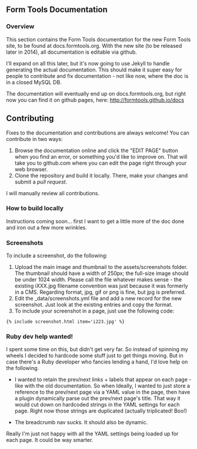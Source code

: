 ## Form Tools Documentation

### Overview

This section contains the Form Tools documentation for the new Form Tools site, to be found at docs.formtools.org. With
the new site (to be released later in 2014), all documentation is editable via github.

I'll expand on all this later, but it's now going to use Jekyll to handle generating the actual documentation. This should
make it super easy for people to contribute and fix documentation - not like now, where the doc is in a closed MySQL DB.

The documentation will eventually end up on docs.formtools.org, but right now you can find it on github pages, here:
http://formtools.github.io/docs


## Contributing

Fixes to the documentation and contributions are always welcome! You can contribute in two ways:
1. Browse the documentation online and click the "EDIT PAGE" button when you find an error, or something you'd like to
improve on. That will take you to github.com where you can edit the page right through your web browser.
2. Clone the repository and build it locally. There, make your changes and submit a *pull request*.

I will manually review all contributions.

### How to build locally

Instructions coming soon... first I want to get a little more of the doc done and iron out a few more wrinkles.

<!--
jekyll serve --watch --baseurl ''
-->


### Screenshots

To include a screenshot, do the following:

1. Upload the main image and thumbnail to the assets/screenshots folder. The thumbnail should have a width of 250px; the full-size
image should be under 1024 width. Please call the file whatever makes sense - the existing iXXX.jpg filename convention was just
because it was formerly in a CMS. Regarding format, jpg, gif or png is fine, but jpg is preferred.
2. Edit the _data/screenshots.yml file and add a new record for the new screenshot. Just look at the existing entries and
copy the format.
3. To include your screenshot in a page, just use the following code:
```
{% include screenshot.html item='i223.jpg' %}
```


### Ruby dev help wanted!

I spent some time on this, but didn't get very far. So instead of spinning my wheels I decided to hardcode some stuff
just to get things moving. But in case there's a Ruby developer who fancies lending a hand, I'd love help on the following.

- I wanted to retain the prev/next links + labels that appear on each page - like with the old documentation. So when
Ideally, I wanted to just store a reference to the prev/next page via a YAML value in the page, then have a plugin
dynamically parse out the prev/next page's title. That way it would cut down on hardcoded strings in the
YAML settings for each page. Right now those strings are duplicated (actually triplicated! Boo!)

- The breadcrumb nav sucks. It should also be dynamic.

Really I'm just not happy with all the YAML settings being loaded up for each page. It could be way smarter.